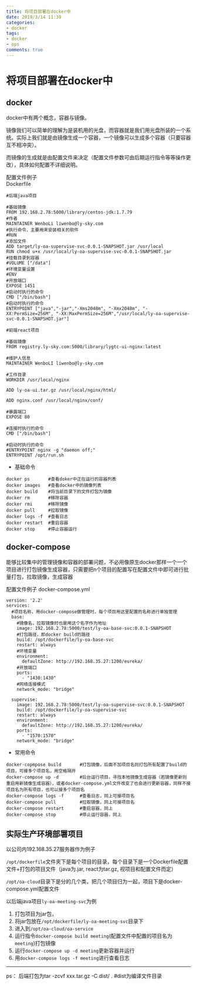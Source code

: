```yaml
---
title: 将项目部署在docker中
date: 2019/3/14 11:39
categories: 
- docker
tags: 
- docker
- ops
comments: true
---
```

# 将项目部署在docker中 #
## docker
docker中有两个概念，容器与镜像。 

镜像我们可以简单的理解为是装机用的光盘，而容器就是我们用光盘所装的一个系统。实际上我们就是由镜像生成一个容器，一个镜像可以生成多个容器（只要容器互不相冲突）。

而镜像的生成就是由配置文件来决定（配置文件参数可由后期运行指令等等操作更改），具体如何配置不详细说明。

配置文件例子  
Dockerfile
```
#后端java项目

#基础镜像
FROM 192.168.2.78:5000/library/centos-jdk:1.7.79
#作者
MAINTAINER WenboLi liwenbo@ly-sky.com
#执行命令，主要用来安装相关的软件
#RUN 
#添加文件
ADD target/ly-oa-supervise-svc-0.0.1-SNAPSHOT.jar /usr/local
RUN chmod u+x /usr/local/ly-oa-supervise-svc-0.0.1-SNAPSHOT.jar
#挂载目录到容器
#VOLUME ["/data"]
#环境变量设置
#ENV 
#开放端口
EXPOSE 1451
#启动时执行的命令
CMD ["/bin/bash"]
#启动时执行的命令
ENTRYPOINT ["java","-jar","-Xms2048m", "-Xmx2048m", "-XX:PermSize=256M", "-XX:MaxPermSize=256M","/usr/local/ly-oa-supervise-svc-0.0.1-SNAPSHOT.jar"]
```
```
#前端react项目

#基础镜像
FROM registry.ly-sky.com:5000/library/lygtc-ui-nginx:latest

#维护人信息
MAINTAINER WenboLI liwenbo@ly-sky.com

#工作目录
WORKDIR /usr/local/nginx

ADD ly-oa-ui.tar.gz /usr/local/nginx/html/

ADD nginx.conf /usr/local/nginx/conf/

#暴露端口
EXPOSE 80

#连接时执行的命令
CMD ["/bin/bash"]

#启动时执行的命令
#ENTRYPOINT nginx -g "daemon off;"
ENTRYPOINT /opt/run.sh
```
- 基础命令
```
docker ps       #查看doker中正在运行的容器列表
docker images   #查看docker中的镜像列表
docker build    #将当前目录下的文件打包为镜像
docker rm       #移除容器
docker rmi      #移除镜像
docker pull     #拉取镜像
docker logs -f  #查看日志
docker restart  #重启容器
docker stop     #停止容器运行
``` 

## docker-compose
能够比较集中的管理镜像和容器的部署问题，不必用像原生docker那样一个一个项目进行打包镜像生成容器，只需要把n个项目的配置写在配置文件中即可进行批量打包，拉取镜像，生成容器

配置文件例子
docker-compose.yml
```
version: '2.2'
services:
  #项目名称，用docker-compose做管理时，每个项目用这里配置的名称进行单独管理
  base:
    #镜像名，拉取镜像时也是用这个名字作为地址
    image: 192.168.2.78:5000/test/ly-oa-base-svc:0.0.1-SNAPSHOT 
    #打包路径，即docker build的路径
    build: /opt/dockerfile/ly-oa-base-svc
    restart: always
    #环境变量
    environment:
      defaultZone: http://192.168.35.27:1200/eureka/
    #开放端口
    ports: 
      - "1430:1430"
    #网络连接模式
    network_mode: "bridge"

  supervise:
    image: 192.168.2.78:5000/test/ly-oa-supervise-svc:0.0.1-SNAPSHOT
    build: /opt/dockerfile/ly-oa-supervise-svc
    restart: always
    environment:
      defaultZone: http://192.168.35.27:1200/eureka/
    ports: 
      - "1570:1570"
    network_mode: "bridge"
```
- 常用命令
```
docker-copmpose build       #打包镜像，后面不加项目名则打包所有配置了build的项目，可接多个项目名，用空格隔开
docker-compose up -d        #后台运行项目，寻找本地镜像生成容器（若镜像更新则重启用新镜像生成容器），或者docker-compose.yml文件改变了也会进行更新容器，同样不接项目名为所有项目，也可以接多个项目名
docker-compose logs -f      #查看日志，同上可接项目名
docker-compose pull         #拉取镜像，同上可接项目名
docker-compose restart      #重启容器，同上
docker-compose stop         #停止运行容器，同上
```

## 实际生产环境部署项目
以公司内192.168.35.27服务器作为例子

`/opt/dockerfile`文件夹下是每个项目的目录，每个目录下是一个Dockerfile配置文件+打包的项目文件（java为.jar, react为tar.gz, 视项目和配置文件而定）

`/opt/oa-cloud`目录下是分的几个类，把几个项目归为一起，项目下是docker-compose.yml配置文件

以后端java项目`ly-oa-meeting-svc`为例 
1. 打包项目为jar包，
2. 将jar包放在`/opt/dockerfile/ly-oa-meeting-svc`目录下
3. 进入到`/opt/oa-cloud/oa-service`
4. 运行指令`docker-compose build meeting`(配置文件中配置的项目名为`meeting`)打包镜像
5. 运行`docker-compose up -d meeting`更新容器并运行
6. 用`docker-compose logs -f meeting`进行查看日志
---
ps： 后端打包为tar -zcvf xxx.tar.gz -C dist/ .      #dist为编译文件目录